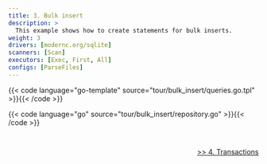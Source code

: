 ```yaml
---
title: 3. Bulk insert
description: >
  This example shows how to create statements for bulk inserts.
weight: 3
drivers: [modernc.org/sqlite]
scanners: [Scan]
executors: [Exec, First, All]
configs: [ParseFiles]
---
```



{{< code language="go-template" source="tour/bulk_insert/queries.go.tpl" >}}{{< /code >}}

{{< code language="go" source="tour/bulk_insert/repository.go" >}}{{< /code >}}

<div style="padding-top: 2em; text-align: right"><a href="/tour/4_transactions/">>> 4. Transactions</a></div>
